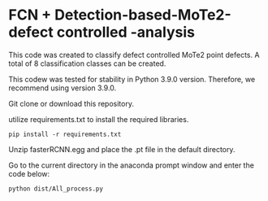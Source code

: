 # FCN + Detection-based-MoTe2-defect controlled -analysis


This code was created to classify defect controlled MoTe2 point defects. A total of 8 classification classes can be created.

This codew was tested for stability in Python 3.9.0 version. Therefore, we recommend using version 3.9.0.

Git clone or download this repository.

utilize requirements.txt to install the required libraries.

    pip install -r requirements.txt

Unzip fasterRCNN.egg and place the .pt file in the default directory.

Go to the current directory in the anaconda prompt window and enter the code below:

    python dist/All_process.py

